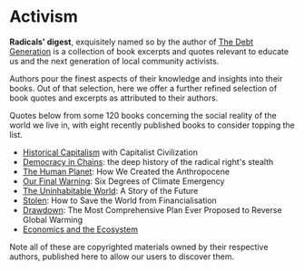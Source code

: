 Activism
========
**Radicals' digest**, exquisitely named so by the author of [The Debt
Generation](/books/debtgeneration_B01K2EJTSC) is a collection of book excerpts
and quotes relevant to educate us and the next generation of local community
activists.


Authors pour the finest aspects of their knowledge and insights into their
books. Out of that selection, here we offer a further refined selection of book
quotes and excerpts as attributed to their authors.


Quotes below from some 120 books concerning the social reality of the world  we
live in, with eight recently published books to consider topping the list.


* [Historical Capitalism](/books/historicalcapitalism_1844677664) with Capitalist Civilization
* [Democracy in Chains](/books/democracyinchains_1911344684): the deep history of the radical right's stealth
* [The Human Planet](/books/humanplanet_0241280885): How We Created the Anthropocene
* [Our Final Warning](/books/finalwarning_B07YN9WSN8): Six Degrees of Climate Emergency
* [The Uninhabitable World](/books/uninhabitableearth_0525576703): A Story of the Future
* [Stolen](/books/stolen): How to Save the World from Financialisation
* [Drawdown](/books/drawdown): The Most Comprehensive Plan Ever Proposed to Reverse Global Warming
* [Economics and the Ecosystem](/books/economicsecosystem_B07ZM9G22Y)


Note all of these are copyrighted materials owned by their respective authors,
published here to allow our users to discover them.

